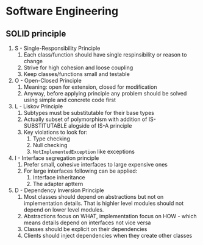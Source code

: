 # Software Engineering
## SOLID principle
1. S - Single-Responsibility Principle
    1. Each class/function should have single respinsibility or reason to change
    2. Strive for high cohesion and loose coupling
    3. Keep classes/functions small and testable
2. O - Open-Closed Principle
    1. Meaning: open for extension, closed for modification
    2. Anyway, before applying principle any problem should be solved using simple and concrete code first
3. L - Liskov Principle
    1. Subtypes must be substitutable for their base types
    2. Actually subset of polymorphism with addition of IS-SUBSTITUTABLE alogside of IS-A principle
    3. Key violations to look for:
        1. Type checking
        2. Null checking
        3. `NotImplementedException` like exceptions
4. I - Interface segregation principle
    1. Prefer small, cohesive interfaces to large expensive ones
    2. For large interfaces following can be applied:
        1. Interface inheritance
        2. The adapter apttern
5. D - Dependency Inversion Principle
    1. Most classes should depend on abstractions but not on implementation details. That is highler level modules should not depend on lower level modules.
    2. Abstractions focus on WHAT, implementation focus on HOW - which means details depend on interfaces not vice versa
    3. Classes should be explicit on their dependencies
    4. Clients should inject dependencies when they create other classes
